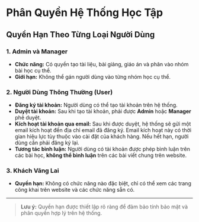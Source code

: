 # Phân Quyền Hệ Thống Học Tập

## Quyền Hạn Theo Từng Loại Người Dùng

### 1. Admin và Manager
- **Chức năng:** Có quyền tạo tài liệu, bài giảng, giáo án và phân vào nhóm bài học cụ thể.
- **Giới hạn:** Không thể gán người dùng vào từng nhóm học cụ thể.

### 2. Người Dùng Thông Thường (User)
- **Đăng ký tài khoản:** Người dùng có thể tạo tài khoản trên hệ thống.
- **Duyệt tài khoản:** Sau khi tạo tài khoản, phải được **Admin** hoặc **Manager** phê duyệt.
- **Kích hoạt tài khoản qua email:** Sau khi được duyệt, hệ thống sẽ gửi một email kích hoạt đến địa chỉ email đã đăng ký. Email kích hoạt này có thời gian hiệu lực tùy thuộc vào cài đặt của khách hàng. Nếu hết hạn, người dùng cần phải đăng ký lại.
- **Tương tác bình luận:** Người dùng có tài khoản được phép bình luận trên các bài học, **không thể bình luận** trên các bài viết chung trên website.

### 3. Khách Vãng Lai
- **Quyền hạn:** Không có chức năng nào đặc biệt, chỉ có thể xem các trang công khai trên website và các chức năng sẵn có.

---

> **Lưu ý:** Quyền hạn được thiết lập rõ ràng để đảm bảo tính bảo mật và phân quyền hợp lý trên hệ thống.